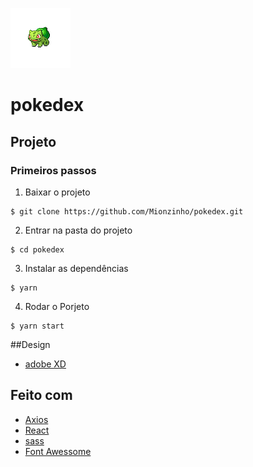 ![Logo](./src/assets/logo.png)
# pokedex

## Projeto

### Primeiros passos

1. Baixar o projeto
```
$ git clone https://github.com/Mionzinho/pokedex.git
```

2. Entrar na pasta do projeto
```
$ cd pokedex
```

3. Instalar as dependências
```
$ yarn
```

4. Rodar o Porjeto
```
$ yarn start
```

##Design
* [adobe XD](https://xd.adobe.com/view/8a0d8f37-33f1-433b-4777-b59ad5f2d8ce-fc3c/?fullscreen)

## Feito com

* [Axios](https://github.com/axios/axios)
* [React](https://pt-br.reactjs.org/)
* [sass](https://sass-lang.com/)
* [Font Awessome](https://fontawesome.com/)

